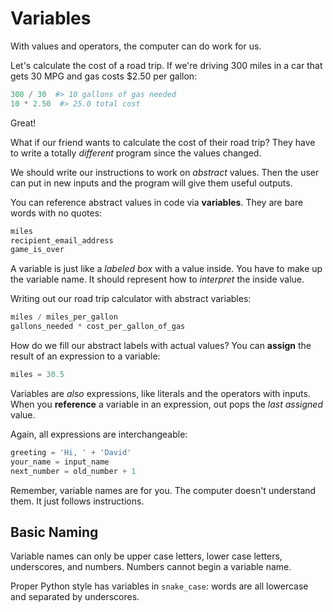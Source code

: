 # Variables
With values and operators, the computer can do work for us.

Let's calculate the cost of a road trip.
If we're driving 300 miles in a car that gets 30 MPG and gas costs $2.50 per gallon:
```python
300 / 30  #> 10 gallons of gas needed
10 * 2.50  #> 25.0 total cost
```
Great!

What if our friend wants to calculate the cost of their road trip?
They have to write a totally _different_ program since the values changed.

We should write our instructions to work on _abstract_ values.
Then the user can put in new inputs and the program will give them useful outputs.

You can reference abstract values in code via **variables**.
They are bare words with no quotes:
```python
miles
recipient_email_address
game_is_over
```

A variable is just like a _labeled box_ with a value inside.
You have to make up the variable name.
It should represent how to _interpret_ the inside value.

Writing out our road trip calculator with abstract variables:
```python
miles / miles_per_gallon
gallons_needed * cost_per_gallon_of_gas
```

How do we fill our abstract labels with actual values?
You can **assign** the result of an expression to a variable:
```python
miles = 30.5
```

Variables are _also_ expressions, like literals and the operators with inputs.
When you **reference** a variable in an expression, out pops the _last assigned_ value.

Again, all expressions are interchangeable:
```python
greeting = 'Hi, ' + 'David'
your_name = input_name
next_number = old_number + 1
```

Remember, variable names are for you.
The computer doesn't understand them.
It just follows instructions.

## Basic Naming
Variable names can only be upper case letters, lower case letters, underscores, and numbers.
Numbers cannot begin a variable name.

Proper Python style has variables in `snake_case`:
words are all lowercase and separated by underscores.
